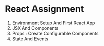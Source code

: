 # React Assignment

1. Environment Setup And First React App
2. JSX And Components
3. Props : Create Configurable Components
4. State And Events

   
